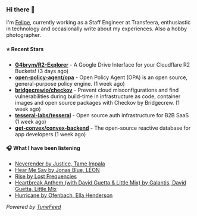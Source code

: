 ### Hi there 👋

I'm [Felipe](https://felipevm.com), currently working as a Staff Engineer at Transfeera, enthusiastic in technology and occasionally write about my experiences. Also a hobby photographer.

#### ⭐ Recent Stars
- **[G4brym/R2-Explorer](https://github.com/G4brym/R2-Explorer)** - A Google Drive Interface for your Cloudflare R2 Buckets! (3 days ago)
- **[open-policy-agent/opa](https://github.com/open-policy-agent/opa)** - Open Policy Agent (OPA) is an open source, general-purpose policy engine. (1 week ago)
- **[bridgecrewio/checkov](https://github.com/bridgecrewio/checkov)** - Prevent cloud misconfigurations and find vulnerabilities during build-time in infrastructure as code, container images and open source packages with Checkov by Bridgecrew. (1 week ago)
- **[tesseral-labs/tesseral](https://github.com/tesseral-labs/tesseral)** - Open source auth infrastructure for B2B SaaS (1 week ago)
- **[get-convex/convex-backend](https://github.com/get-convex/convex-backend)** - The open-source reactive database for app developers (1 week ago)

#### 🎧 What I have been listening
- [Neverender by Justice, Tame Impala](https://open.spotify.com/track/0ccoGCaOFCxI6pHixrQpKj)
- [Hear Me Say by Jonas Blue, LÉON](https://open.spotify.com/track/7dk9EBvTbbKBbFxjCAJpwK)
- [Rise by Lost Frequencies](https://open.spotify.com/track/7HXBG0W8gFJwHUh5mVF9tf)
- [Heartbreak Anthem (with David Guetta &amp; Little Mix) by Galantis, David Guetta, Little Mix](https://open.spotify.com/track/5K6Ssv4Z3zRvxt0P6EKUAP)
- [Hurricane by Ofenbach, Ella Henderson](https://open.spotify.com/track/0iVkWge9ytV4Scgy2hQ2za)

_Powered by [TuneFeed](https://tunefeed.app?ref=github.com)_
